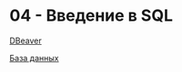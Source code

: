 # 04 - Введение в SQL

[DBeaver](https://dbeaver.io/download/)

[База данных](https://github.com/adamxrvn/hse-lyceum-android-course/blob/0a9c273e73f02a293685ff6ede52b09e8de131dc/04%20-%20SQL/bank.db)